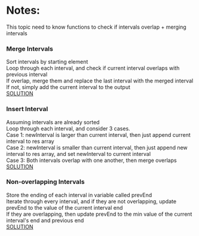 # Notes:
This topic need to know functions to check if intervals overlap + merging intervals

### Merge Intervals
Sort intervals by starting element <br />
Loop through each interval, and check if current interval overlaps with previous interval <br />
If overlap, merge them and replace the last interval with the merged interval <br />
If not, simply add the current interval to the output <br />
[SOLUTION](https://www.youtube.com/watch?v=44H3cEC2fFM)


### Insert Interval
Assuming intervals are already sorted <br />
Loop through each interval, and consider 3 cases. <br />
Case 1: newInterval is larger than current interval, then just append current interval to res array <br />
Case 2: newInterval is smaller than current interval, then just append new interval to res array, and set newInterval to current interval <br />
Case 3: Both intervals overlap with one another, then merge overlaps <br />
[SOLUTION](https://www.youtube.com/watch?v=A8NUOmlwOlM)


### Non-overlapping Intervals
Store the ending of each interval in variable called prevEnd <br />
Iterate through every interval, and if they are not overlapping, update prevEnd to the value of the current interval end <br />
If they are overlapping, then update prevEnd to the min value of the current interval's end and previous end<br />
[SOLUTION](https://www.youtube.com/watch?v=nONCGxWoUfM)

